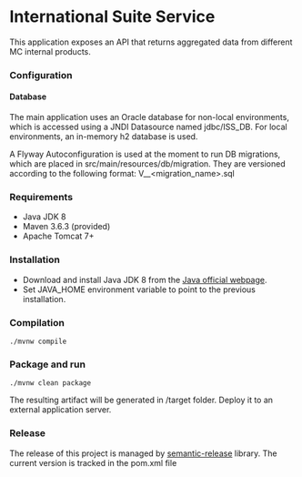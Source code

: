 # International Suite Service

This application exposes an API that returns aggregated data from different MC internal products.

### Configuration

#### Database

The main application uses an Oracle database for non-local environments, which is accessed 
using a JNDI Datasource named jdbc/ISS_DB. For local environments, an in-memory h2 database is 
used.

A Flyway Autoconfiguration is used at the moment to run DB migrations, which are placed in 
src/main/resources/db/migration. 
They are versioned according to the following format: V<datetime>__<migration_name>.sql


### Requirements

- Java JDK 8
- Maven 3.6.3 (provided)
- Apache Tomcat 7+

### Installation

- Download and install Java JDK 8 from the [Java official webpage](https://www.oracle.com/java/technologies/javase/javase-jdk8-downloads.html). 
- Set JAVA_HOME environment variable to point to the previous installation.

### Compilation

```
./mvnw compile
```

### Package and run 

```
./mvnw clean package
```

The resulting artifact will be generated in /target folder. Deploy it to an external application server.

### Release

The release of this project is managed by [semantic-release](https://github.com/semantic-release/semantic-release) library. The current version is tracked in the pom.xml file
